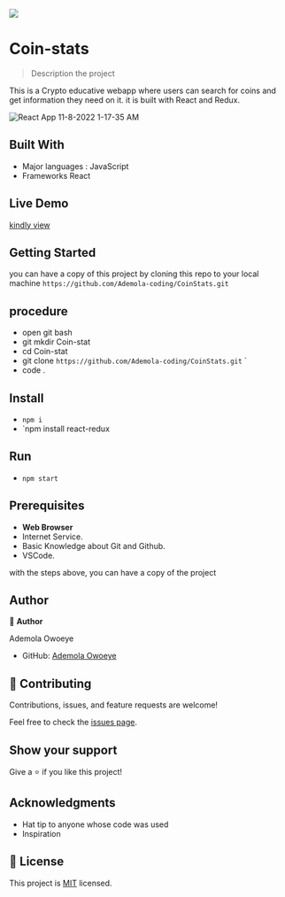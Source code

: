 ![](https://img.shields.io/badge/Microverse-blueviolet)

# Coin-stats

> Description the project

This is a Crypto educative webapp where users can search for coins and get information they need on it. it is built with React and Redux.

![React App 11-8-2022 1-17-35 AM](https://user-images.githubusercontent.com/96092850/200443151-a16267b5-603a-4180-9e88-286f61212fbf.png)

<!--! ## Video Description

[Click for video](https://www.loom.com/share/d0dda22683a84c0eac3977a94fc38af3) -->

## Built With

- Major languages : JavaScript
- Frameworks React

## Live Demo

[kindly view](https://stunning-alpaca-fefdd2.netlify.app/)

## Getting Started

you can have a copy of this project by cloning this repo to your local machine
`https://github.com/Ademola-coding/CoinStats.git`

## procedure
- open git bash
- git mkdir Coin-stat
- cd Coin-stat
- git clone `https://github.com/Ademola-coding/CoinStats.git` `
- code .

## Install
 
 - `npm i`
 - `npm install react-redux
 
 ## Run
 - `npm start`

## Prerequisites

- **Web Browser**
- Internet Service. 
- Basic Knowledge about Git and Github.
- VSCode.
 
with the steps above, you can have a copy of the project 

## Author

👤 **Author**

Ademola Owoeye
- GitHub: [Ademola Owoeye](https://github.com/Ademola-coding)

## 🤝 Contributing

Contributions, issues, and feature requests are welcome!

Feel free to check the [issues page](../../issues/).

## Show your support

Give a ⭐️ if you like this project!

## Acknowledgments

- Hat tip to anyone whose code was used
- Inspiration

## 📝 License

This project is [MIT](./LICENSE) licensed.
